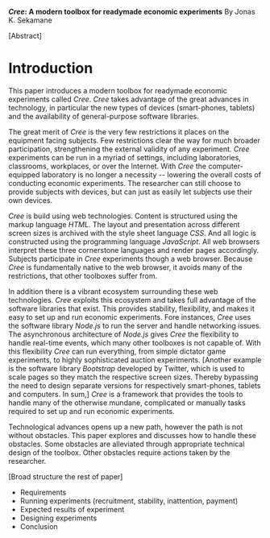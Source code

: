 __*Cree*: A modern toolbox for readymade economic experiments__
By Jonas K. Sekamane

[Abstract]

# Introduction
This paper introduces a modern toolbox for readymade economic experiments called *Cree*. *Cree* takes advantage of the great advances in technology, in particular the new types of devices (smart-phones, tablets) and the availability of general-purpose software libraries. 

The great merit of *Cree* is the very few restrictions it places on the equipment facing subjects. Few restrictions clear the way for much broader participation, strengthening the external validity of any experiment. *Cree* experiments can be run in a myriad of settings, including laboratories, classrooms, workplaces, or over the Internet. With *Cree* the computer-equipped laboratory is no longer a necessity -- lowering the overall costs of conducting economic experiments. The researcher can still choose to provide subjects with devices, but can just as easily let subjects use their own devices. 

*Cree* is build using web technologies. Content is structured using the markup language *HTML*. The layout and presentation across different screen sizes is archived with the style sheet language *CSS*. And all logic is constructed using the programming language *JavaScript*. All web browsers interpret these three cornerstone languages and render pages accordingly. Subjects participate in *Cree* experiments though a web browser. Because *Cree* is fundamentally native to the web browser, it avoids many of the restrictions, that other toolboxes suffer from.

In addition there is a vibrant ecosystem surrounding these web technologies. *Cree* exploits this ecosystem and takes full advantage of the software libraries that exist. This provides stability, flexibility, and makes it easy to set up and run economic experiments. Fore instances, *Cree* uses the software library *Node.js* to run the server and handle networking issues. The asynchronous architecture of *Node.js* gives *Cree* the flexibility to handle real-time events, which many other toolboxes is not capable of. With this flexibility *Cree* can run everything, from simple dictator game experiments, to highly sophisticated auction experiments. [Another example is the software library *Bootstrap* developed by Twitter, which is used to scale pages so they match the respective screen sizes. Thereby bypassing the need to design separate versions for respectively smart-phones, tablets and computers. In sum,] *Cree* is a framework that provides the tools to handle many of the otherwise mundane, complicated or manually tasks required to set up and run economic experiments.

Technological advances opens up a new path, however the path is not without obstacles. This paper explores and discusses how to handle these obstacles. Some obstacles are alleviated through appropriate technical design of the toolbox. Other obstacles require actions taken by the researcher.

[Broad structure the rest of paper]
* Requirements
* Running experiments (recruitment, stability, inattention, payment)
* Expected results of experiment
* Designing experiments
* Conclusion
